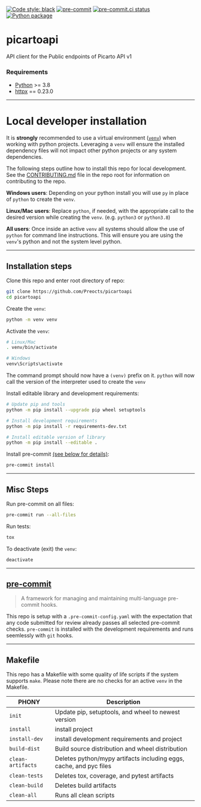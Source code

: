 [![Code style:
black](https://img.shields.io/badge/code%20style-black-000000.svg)](https://github.com/psf/black)
[![pre-commit](https://img.shields.io/badge/pre--commit-enabled-brightgreen?logo=pre-commit&logoColor=white)](https://github.com/pre-commit/pre-commit)
[![pre-commit.ci
status](https://results.pre-commit.ci/badge/github/Preocts/picartoapi/main.svg)](https://results.pre-commit.ci/latest/github/Preocts/picartoapi/main)
[![Python
package](https://github.com/Preocts/picartoapi/actions/workflows/python-tests.yml/badge.svg?branch=main)](https://github.com/Preocts/picartoapi/actions/workflows/python-tests.yml)

# picartoapi

API client for the Public endpoints of Picarto API v1

### Requirements

- [Python](https://python.org) >= 3.8
- [httpx](https://pypi.org/project/httpx/) == 0.23.0

---

# Local developer installation

It is **strongly** recommended to use a virtual environment
([`venv`](https://docs.python.org/3/library/venv.html)) when working with python
projects. Leveraging a `venv` will ensure the installed dependency files will
not impact other python projects or any system dependencies.

The following steps outline how to install this repo for local development. See
the [CONTRIBUTING.md](CONTRIBUTING.md) file in the repo root for information
on contributing to the repo.

**Windows users**: Depending on your python install you will use `py` in place
of `python` to create the `venv`.

**Linux/Mac users**: Replace `python`, if needed, with the appropriate call to
the desired version while creating the `venv`. (e.g. `python3` or `python3.8`)

**All users**: Once inside an active `venv` all systems should allow the use of
`python` for command line instructions. This will ensure you are using the
`venv`'s python and not the system level python.

---

## Installation steps

Clone this repo and enter root directory of repo:

```bash
git clone https://github.com/Preocts/picartoapi
cd picartoapi
```

Create the `venv`:

```bash
python -m venv venv
```

Activate the `venv`:

```bash
# Linux/Mac
. venv/bin/activate

# Windows
venv\Scripts\activate
```

The command prompt should now have a `(venv)` prefix on it. `python` will now
call the version of the interpreter used to create the `venv`

Install editable library and development requirements:

```bash
# Update pip and tools
python -m pip install --upgrade pip wheel setuptools

# Install development requirements
python -m pip install -r requirements-dev.txt

# Install editable version of library
python -m pip install --editable .
```

Install pre-commit [(see below for details)](#pre-commit):

```bash
pre-commit install
```

---

## Misc Steps

Run pre-commit on all files:

```bash
pre-commit run --all-files
```

Run tests:

```bash
tox
```

To deactivate (exit) the `venv`:

```bash
deactivate
```

---

## [pre-commit](https://pre-commit.com)

> A framework for managing and maintaining multi-language pre-commit hooks.

This repo is setup with a `.pre-commit-config.yaml` with the expectation that
any code submitted for review already passes all selected pre-commit checks.
`pre-commit` is installed with the development requirements and runs seemlessly
with `git` hooks.

---

## Makefile

This repo has a Makefile with some quality of life scripts if the system
supports `make`.  Please note there are no checks for an active `venv` in the
Makefile.

| PHONY             | Description                                                        |
| ----------------- | ------------------------------------------------------------------ |
| `init`            | Update pip, setuptools, and wheel to newest version                |
| `install`         | install project                                                    |
| `install-dev`     | install development requirements and project                       |
| `build-dist`      | Build source distribution and wheel distribution                   |
| `clean-artifacts` | Deletes python/mypy artifacts including eggs, cache, and pyc files |
| `clean-tests`     | Deletes tox, coverage, and pytest artifacts                        |
| `clean-build`     | Deletes build artifacts                                            |
| `clean-all`       | Runs all clean scripts                                             |
